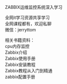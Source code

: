 ZABBIX运维监控系统深入学习

全网it学习资源共享学习<br>全网课程都有，欢迎私聊<br>微信：jerryttom<br>

相关书籍资料：<br> cpu内存监控<br> Zabbix介绍<br> Zabbix使用手册<br> Zabbix安装教程<br> Zabbix教程从入门到精通<br> zabbix配置手册